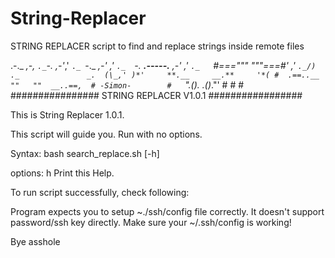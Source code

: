 # String-Replacer
STRING REPLACER script to find and replace strings inside remote files

 .-._                                                   _,-,
  `._`-._                                           _,-'_,'
     `._ `-._                                   _,-' _,'
        `._  `-._        __.-----.__        _,-'  _,'
           `._   `#==="""           """===#'   _,'
              `._/)  ._               _.  (\_,'
               )*'     **.__     __.**     '*(
               #  .==..__  ""   ""  __..==,  #
-Simon-        #   `"._(_).       .(_)_."'   #
               #                             #
################    STRING REPLACER V1.0.1   #################



This is String Replacer 1.0.1.

This script will guide you. Run with no options.

Syntax: bash search_replace.sh [-h]

options:
h     Print this Help.


To run script successfully, check following:

Program expects you to setup ~./ssh/config file correctly.
It doesn't support password/ssh key directly.
Make sure your ~/.ssh/config is working!

Bye asshole
